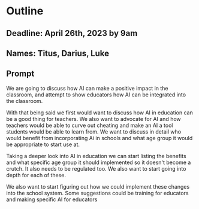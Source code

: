 # Outline

## Deadline: April 26th, 2023 by 9am

## Names: Titus, Darius, Luke

## Prompt

We are going to discuss how AI can make a positive impact in the classroom, and attempt to show educators how AI can be integrated into the classroom. 

With that being said we first would want to discuss how AI in education can be a good thing for teachers. We also want to advocate for AI and how teachers would be able to curve out cheating and make an AI a tool students would be able to learn from. We want to discuss in detail who would benefit from incorporating Ai in schools and what age group it would be appropriate to start use at.

Taking a deeper look into AI in education we can start listing the benefits and what specific age group it should implemented so it doesn't become a crutch. It also needs to be regulated too. We also want to start going into depth for each of these.

We also want to start figuring out how we could implement these changes into the school system. Some suggestions could be training for educators and making specific AI for educators


